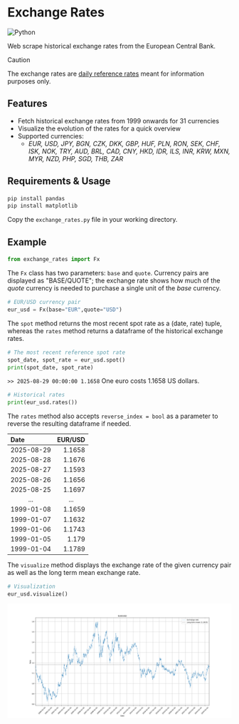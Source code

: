 # Exchange Rates

![Python](https://img.shields.io/badge/python-3670A0?style=for-the-badge&logo=python&logoColor=ffdd54)

Web scrape historical exchange rates from the European Central Bank.

> [!caution]
> The exchange rates are <u>daily reference rates</u> meant for information purposes only.
## Features

- Fetch historical exchange rates from 1999 onwards for 31 currencies
- Visualize the evolution of the rates for a quick overview
- Supported currencies:
  - *EUR, USD, JPY, BGN, CZK, DKK, GBP, HUF, PLN, RON, SEK, CHF, ISK, NOK, TRY, AUD, BRL, CAD, CNY, HKD, IDR, ILS, INR, KRW, MXN, MYR, NZD, PHP, SGD, THB, ZAR*
## Requirements & Usage

```python
pip install pandas
pip install matplotlib
```

Copy the `exchange_rates.py` file in your working directory.
## Example

```python
from exchange_rates import Fx
```

The `Fx` class has two parameters: `base` and `quote`. Currency pairs are displayed as "BASE/QUOTE"; the exchange rate shows how much of the *quote* currency is needed to purchase a single unit of the *base* currency.

```python
# EUR/USD currency pair
eur_usd = Fx(base="EUR",quote="USD")
```

The `spot` method returns the most recent spot rate as a (date, rate) tuple, whereas the `rates` method returns a dataframe of the historical exchange rates.

```python
# The most recent reference spot rate
spot_date, spot_rate = eur_usd.spot()
print(spot_date, spot_rate)
```

`>> 2025-08-29 00:00:00 1.1658`
One euro costs 1.1658 US dollars.

```python
# Historical rates
print(eur_usd.rates())
```

The `rates` method also accepts `reverse_index = bool` as a parameter to reverse the resulting dataframe if needed.

| Date                 |              EUR/USD |
| :------------------- | -------------------: |
| 2025-08-29  |               1.1658 |
| 2025-08-28  |               1.1676 |
| 2025-08-27  |               1.1593 |
| 2025-08-26  |               1.1656 |
| 2025-08-25  |               1.1697 |
| <center>...</center> | <center>...</center> |
| 1999-01-08  |               1.1659 |
| 1999-01-07  |               1.1632 |
| 1999-01-06  |               1.1743 |
| 1999-01-05  |                1.179 |
| 1999-01-04  |               1.1789 |

The `visualize` method displays the exchange rate of the given currency pair as well as the long term mean exchange rate.

```python
# Visualization
eur_usd.visualize()
```

![EUR/USD historical exchange rate.](fx_example.png)